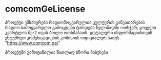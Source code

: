 # comcomGeLicense
პროექტი ემსახურება რადიომოყვარულთა კულტურის განვითარებას
რადიო სამოყვარულო გამოცდები ტარდება წელიწადში ოთხჯერ, ყოველი კვარტლის მე-2 თვის ბოლო ოთხშაბათს.
დეტალური ინფორმაციისთვის ესტუმრეთ კომუნიკაციების კომისიის ოფიციალურ საიტს "https://www.comcom.ge/" 

პროექტში გამოტანილია წითლად სწორი პასუხები
